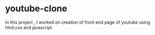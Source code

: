 # youtube-clone
In this project , I worked on creation of front end page of youtube using html,css and javascript.
